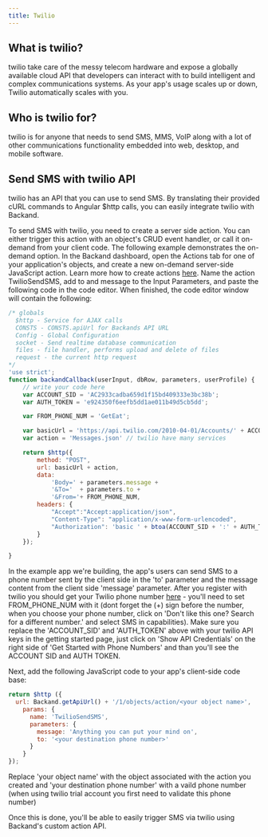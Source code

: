 ```yaml
---
title: Twilio
---
```

## What is twilio?
twilio  take care of the messy telecom hardware and expose a globally available cloud API that developers can interact with to build intelligent and complex communications systems. As your app's usage scales up or down, Twilio automatically scales with you.
## Who is twilio for?

twilio  is for anyone that needs to send SMS, MMS, VoIP along with a lot of other communications functionality embedded into web, desktop, and mobile software.

## Send SMS with twilio API
twilio has an API that you can use to send SMS. By translating their provided cURL commands to Angular $http calls, you can easily integrate twilio with Backand.

To send SMS with twilio, you need to create a server side action. You can either trigger this action with an object's CRUD event handler, or call it on-demand from your client code. The following example demonstrates the on-demand option. In the Backand dashboard, open the Actions tab for one of your application's objects, and create a new on-demand server-side JavaScript action. Learn more how to create actions [here](http://docs.backand.com/en/latest/apidocs/customactions/index.html). Name the action TwilioSendSMS, add to and message to the Input Parameters, and paste the following code in the code editor. When finished, the code editor window will contain the following:

```javascript
/* globals
  $http - Service for AJAX calls
  CONSTS - CONSTS.apiUrl for Backands API URL
  Config - Global Configuration
  socket - Send realtime database communication
  files - file handler, performs upload and delete of files
  request - the current http request
*/
'use strict';
function backandCallback(userInput, dbRow, parameters, userProfile) {
    // write your code here
    var ACCOUNT_SID = 'AC2933cadba659d1f15bd409333e3bc38b';
    var AUTH_TOKEN = 'e924350f6eefb5dd1ae011b49d5cb5dd';

    var FROM_PHONE_NUM = 'GetEat';

    var basicUrl = 'https://api.twilio.com/2010-04-01/Accounts/' + ACCOUNT_SID + '/';
    var action = 'Messages.json' // twilio have many services

    return $http({
        method: "POST",
        url: basicUrl + action,
        data:
            'Body=' + parameters.message +
            '&To='  + parameters.to +
            '&From='+ FROM_PHONE_NUM,
        headers: {
            "Accept":"Accept:application/json",
            "Content-Type": "application/x-www-form-urlencoded",
            "Authorization": 'basic ' + btoa(ACCOUNT_SID + ':' + AUTH_TOKEN)
        }
    });

}
```
In the example app we're building, the app's users can send SMS  to a phone number sent by the client side in the 'to' parameter and the message content from the client side 'message' parameter. After you register with twilio you should get your Twilio phone number [here]( https://www.twilio.com/user/account/phone-numbers/getting-started)  - you'll need to set FROM_PHONE_NUM with it (dont forget the (+) sign before the number, when you choose your phone number, click on 'Don't like this one? Search for a different number.' and select SMS in capabilities). Make sure you replace the 'ACCOUNT_SID' and 'AUTH_TOKEN' above with your twilio API keys in the getting started page, just click on 'Show API Credentials' on the right side of  'Get Started with Phone Numbers' and than you'll see the ACCOUNT SID and  AUTH TOKEN.

Next, add the following JavaScript code to your app's client-side code base:

```javascript
return $http ({
  url: Backand.getApiUrl() + '/1/objects/action/<your object name>',
    params: {
      name: 'TwilioSendSMS',
      parameters: {
        message: 'Anything you can put your mind on',
        to: '<your destination phone number>'
      }
    }
});

```

Replace 'your object name' with the object associated with the action you created and 'your destination phone number' with a vaild phone number (when using twilio trial account you first need to validate this phone number)

Once this is done, you'll be able to easily trigger SMS via twilio using Backand's custom action API.
